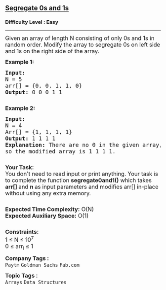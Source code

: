 <h2><a href="https://practice.geeksforgeeks.org/problems/segregate-0s-and-1s5106/1?page=1&difficulty[]=0&status[]=unsolved&category[]=Arrays&category[]=Linked%20List&sortBy=submissions">Segregate 0s and 1s</a></h2><h3>Difficulty Level : Easy</h3><hr><div class="problems_problem_content__Xm_eO"><p><span style="font-size:18px">Given an array&nbsp;of length N consisting of&nbsp;only 0s and 1s in random order. Modify the array to segregate 0s on left side and 1s on the right side of the array. </span></p>

<p><span style="font-size:18px"><strong>Example 1:</strong></span></p>

<pre><span style="font-size:18px"><strong>Input:
</strong>N = 5
arr[] = {0, 0, 1, 1, 0}
<strong>Output:</strong> 0 0 0 1 1
</span></pre>

<p><br>
<span style="font-size:18px"><strong>Example 2:</strong></span></p>

<pre><span style="font-size:18px"><strong>Input:
</strong>N = 4
Arr[] = {1, 1, 1, 1}
<strong>Output:</strong> 1 1 1 1
<strong>Explanation:</strong>&nbsp;There are no 0 in the given array, 
so the modified array is 1 1 1 1.</span></pre>

<p><br>
<span style="font-size:18px"><strong>Your Task:</strong><br>
You don't need to read input or print anything. Your task is to complete the function&nbsp;<strong>segregate0and1()</strong>&nbsp;which takes <strong>arr[]&nbsp;</strong>and&nbsp;<strong>n&nbsp;</strong>as input parameters and modifies arr[] in-place without using any extra memory.</span></p>

<p><br>
<span style="font-size:18px"><strong>Expected Time Complexity:</strong>&nbsp;O(N)<br>
<strong>Expected Auxiliary Space:</strong>&nbsp;O(1)</span></p>

<p><br>
<span style="font-size:18px"><strong>Constraints:</strong><br>
1 ≤ N ≤ 10<sup>7</sup><br>
0 ≤ arr<sub>i</sub> ≤ 1</span></p>
</div><p><span style=font-size:18px><strong>Company Tags : </strong><br><code>Paytm</code>&nbsp;<code>Goldman Sachs</code>&nbsp;<code>Fab.com</code>&nbsp;<br><p><span style=font-size:18px><strong>Topic Tags : </strong><br><code>Arrays</code>&nbsp;<code>Data Structures</code>&nbsp;